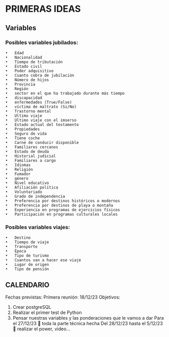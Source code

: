 # PRIMERAS IDEAS

## Variables

### Posibles variables jubilados:

    •	Edad
    •	Nacionalidad
    •	Tiempo de tributación
    •	Estado civil
    •	Poder adquisitivo
    •	Cuanto cobra de jubilación
    •	Número de hijos
    •	Provincia
    •	Región 
    •	sector en el que ha trabajado durante más tiempo
    •	discapacidad
    •	enfermedades (True/False)
    •	víctima de maltrato (Si/No)
    •	Trastorno mental
    •	Ultimo viaje 
    •	Ultimo viaje con el imserso
    •	Estado actual del testamento
    •	Propiedades
    •	Seguro de vida
    •	Tiene coche
    •	Carné de conducir disponible
    •	Familiares cercanos
    •	Estado de deuda
    •	Historial judicial
    •	Familiares a cargo
    •	Idiomas
    •	Religión
    •	Fumador
    •	género
    •   Nivel educativo
    •   Afiliación política
    •   Voluntariado
    •   Grado de independencia
    •   Preferencia por destinos históricos o modernos
    •   Preferencia por destinos de playa o montaña
    •   Experiencia en programas de ejercicios físicos
    •   Participación en programas culturales locales

### Posibles variables viajes:
    •	Destino 
    •	Tiempo de viaje
    •	Transporte
    •	Época
    •	Tipo de turismo
    •	Cuantos van a hacer ese viaje
    •	Lugar de origen
    •	Tipo de pensión


## CALENDARIO

Fechas previstas: 
Primera reunión:  18/12/23
Objetivos:
1.	Crear postgreSQL
2.	Realizar el primer test de Python
3.	Pensar nuestras variables y las ponderaciones que le vamos a dar
Para el 27/12/23  toda la parte técnica hecha 
Del 28/12/23 hasta el 5/12/23  realizar el power, video…



